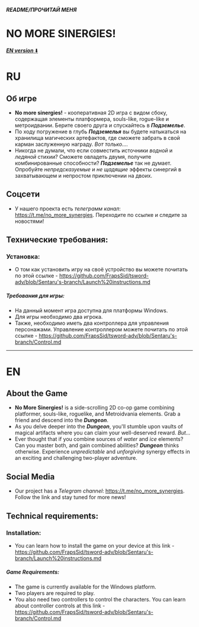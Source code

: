 ***README/ПРОЧИТАЙ МЕНЯ***

# NO MORE SINERGIES!

[***EN version*** ⬇️](#en)

# RU

## Об игре

- **No more sinergies!** - кооперативная  2D игра с видом сбоку, содержащая элементы платформера, souls-like, rogue-like и метроидвании. Берите своего друга и спускайтесь в ***Подземелье***.
- По ходу погружение в глубь ***Подземелья*** вы будете натыкаться на хранилища магических артефактов, где сможете забрать в свой карман заслуженную награду. *Вот только....* 
- Никогда не думали, что если совместить источники *водной* и *ледяной* стихии? Сможете овладеть двумя, получите комбинированные способности? ***Подземелье*** так не думает. Опробуйте *непредсказуемые* и *не щадящие* эффекты синергий в захватывающем и непростом приключении на двоих.


## Соцсети
- У нашего проекта есть *телеграмм канал*: https://t.me/no_more_synergies. Переходите по ссылке и следите за новостями!

## Технические требования:

### Установка:
- О том как установить игру на своё устройство вы можете почитать по этой ссылке - https://github.com/FrapsSid/tsword-adv/blob/Sentaru's-branch/Launch%20instructions.md

##### Требования для игры:
- На данный момент игра доступна для платформы Windows.
- Для игры необходимо два игрока.
- Также, необходимо иметь два контроллера для управления персонажами. Управление контроллером можете почитать по этой ссылке - https://github.com/FrapsSid/tsword-adv/blob/Sentaru's-branch/Control.md

-----
# EN

## About the Game

- **No More Sinergies!** is a side-scrolling 2D co-op game combining platformer, souls-like, roguelike, and Metroidvania elements. Grab a friend and descend into the ***Dungeon***.
- As you delve deeper into the ***Dungeon***, you'll stumble upon vaults of magical artifacts where you can claim your well-deserved reward. *But...*
- Ever thought that if you combine sources of *water* and *ice* elements? Can you master both, and gain combined abilities? ***Dungeon*** thinks otherwise. Experience *unpredictable* and *unforgiving* synergy effects in an exciting and challenging two-player adventure.

## Social Media
- Our project has a *Telegram channel*: https://t.me/no_more_synergies. Follow the link and stay tuned for more news!

## Technical requirements:

### Installation:
- You can learn how to install the game on your device at this link - https://github.com/FrapsSid/tsword-adv/blob/Sentaru's-branch/Launch%20instructions.md

##### Game Requirements:
- The game is currently available for the Windows platform.
- Two players are required to play.
- You also need two controllers to control the characters. You can learn about controller controls at this link - https://github.com/FrapsSid/tsword-adv/blob/Sentaru's-branch/Control.md
